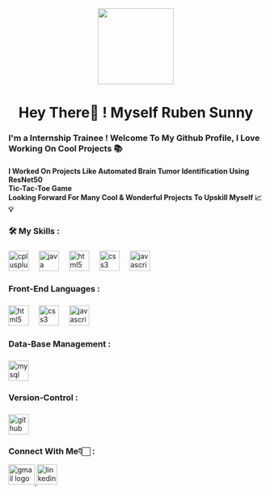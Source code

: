 <div align="center">
  <img height="150" src="https://media.giphy.com/media/M9gbBd9nbDrOTu1Mqx/giphy.gif"  />
</div>

###

<h1 align="center"> Hey There👋 ! Myself Ruben Sunny </h1>

<h3> <p align="left"> I'm a Internship Trainee ! Welcome To My Github Profile, I Love Working On Cool Projects 📚 </p> </h3>
<h4 align="left"> I Worked On Projects Like Automated Brain Tumor Identification Using ResNet50 <br> Tic-Tac-Toe Game </br> Looking Forward For Many Cool & Wonderful Projects To Upskill Myself 📈💡</h4>

<h3 align="left">🛠 My Skills : </h3>

###


<div align="left">
  
  <img src="https://cdn.jsdelivr.net/gh/devicons/devicon/icons/cplusplus/cplusplus-original.svg" height="40" alt="cplusplus logo"  />
  <img width="12" />
  <img src="https://cdn.jsdelivr.net/gh/devicons/devicon/icons/java/java-original.svg" height="40" alt="java logo"  />
  <img width="12" />
  <img src="https://cdn.jsdelivr.net/gh/devicons/devicon/icons/html5/html5-original.svg" height="40" alt="html5 logo"  />
  <img width="12" />
  <img src="https://cdn.jsdelivr.net/gh/devicons/devicon/icons/css3/css3-original.svg" height="40" alt="css3 logo"  />
  <img width="12" />
  <img src="https://cdn.jsdelivr.net/gh/devicons/devicon/icons/javascript/javascript-original.svg" height="40" alt="javascript logo"  />
  <img width="12" />
  
</div>


###

<h3 align="left"> Front-End Languages : </h3>

###


<div align="left">

  <img src="https://cdn.jsdelivr.net/gh/devicons/devicon/icons/html5/html5-original.svg" height="40" alt="html5 logo"  />
  <img width="12" />
  <img src="https://cdn.jsdelivr.net/gh/devicons/devicon/icons/css3/css3-original.svg" height="40" alt="css3 logo"  />
  <img width="12" />
  <img src="https://cdn.jsdelivr.net/gh/devicons/devicon/icons/javascript/javascript-original.svg" height="40" alt="javascript logo"  />
  <img width="12" />
  
</div>


###

<h3 align="left"> Data-Base Management : </h3>

###

<div align="left">
  <img src="https://cdn.jsdelivr.net/gh/devicons/devicon/icons/mysql/mysql-original.svg" height="40" alt="mysql logo"  />
</div>

###

###

<h3 align="left"> Version-Control : </h3>

###

<div align="left">
 <img src="https://cdn.jsdelivr.net/gh/devicons/devicon/icons/github/github-original.svg" height="40" alt="github logo"  />
</div>

###

<div align="left">
  <h3> Connect With Me👇🏻 : </h3> 
  <a href="mailto:rubensunny96@gmail.com" target=""> <img src="https://raw.githubusercontent.com/maurodesouza/profile-readme-generator/master/src/assets/icons/social/gmail/default.svg" width="52" height="40" alt="gmail logo" /> </a>
  <a href="https://www.linkedin.com/in/ruben-sunny-61801030b/" target=""> <img src="https://cdn.jsdelivr.net/gh/devicons/devicon/icons/linkedin/linkedin-original.svg" height="40" alt="linkedin logo"  />

</div>

